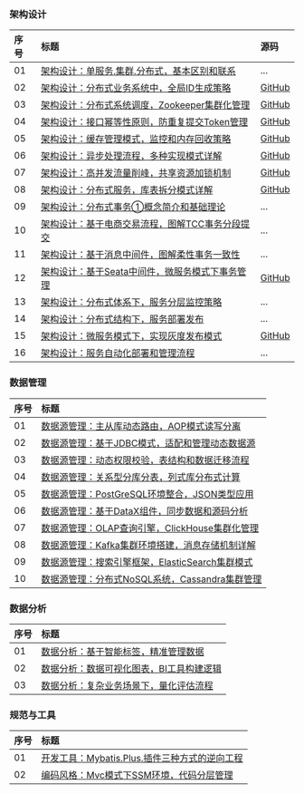 ### 架构设计

|序号| 标题| 源码 |
|:---|:---|:---|
|01 | [架构设计：单服务.集群.分布式，基本区别和联系](https://mp.weixin.qq.com/s/NGxI3rC-6mWMDnrClaOR3Q)|...|
|02 | [架构设计：分布式业务系统中，全局ID生成策略](https://mp.weixin.qq.com/s/1TKAwr99rKEHSxqXFixEhQ)|[GitHub](https://github.com/cicadasmile/data-manage-parent/tree/master/heap03-frame-design/case01-global-uuid)|
|03 | [架构设计：分布式系统调度，Zookeeper集群化管理](https://mp.weixin.qq.com/s/Yr4A95poVjlFsQ-Q0dF7hA)|[GitHub](https://github.com/cicadasmile/data-manage-parent/tree/master/heap03-frame-design/case02-zkper-cluster)|
|04 | [架构设计：接口幂等性原则，防重复提交Token管理](https://mp.weixin.qq.com/s/o9sxN6GwxdNYTKZvRexwjg)|[GitHub](https://github.com/cicadasmile/data-manage-parent/tree/master/heap03-frame-design/case03-idem-potent)|
|05 | [架构设计：缓存管理模式，监控和内存回收策略](https://mp.weixin.qq.com/s/jBu-OZ69DbXfmdIf5VC7kQ)|[GitHub](https://github.com/cicadasmile/data-manage-parent/tree/master/heap03-frame-design/case04-cache-redis)|
|06 | [架构设计：异步处理流程，多种实现模式详解](https://mp.weixin.qq.com/s/RQm1vPJak0rCGW8dll4oAA)|[GitHub](https://github.com/cicadasmile/data-manage-parent/tree/master/heap03-frame-design/case05-async-deal)|
|07 | [架构设计：高并发流量削峰，共享资源加锁机制](https://mp.weixin.qq.com/s/T13aak6us7ZF36qooQ-YPQ)|[GitHub](https://github.com/cicadasmile/data-manage-parent/tree/master/heap03-frame-design/case06-lock-strategy)|
|08 | [架构设计：分布式服务，库表拆分模式详解](https://mp.weixin.qq.com/s/EZCIgZ4EWvFKgKlCYej68g)|[GitHub](https://github.com/cicadasmile/data-manage-parent/tree/master/heap03-frame-design/case07-service-data)|
|09 | [架构设计：分布式事务①概念简介和基础理论](https://mp.weixin.qq.com/s/7ppTArAcu_i8ENa-tNo76A)|...|
|10 | [架构设计：基于电商交易流程，图解TCC事务分段提交](https://mp.weixin.qq.com/s/-vevjP5z2BMnrKn-8cYY7Q)|...|
|11 | [架构设计：基于消息中间件，图解柔性事务一致性](https://mp.weixin.qq.com/s/T6NVFeHxp1h2OXsjAyh9Eg)|...|
|12 | [架构设计：基于Seata中间件，微服务模式下事务管理](https://mp.weixin.qq.com/s/NoQaQUDQcdGIXbHwcJZPkw)|[GitHub](https://github.com/cicadasmile/spring-cloud-base/tree/master/cloud-node11-parent)|
|13 | [架构设计：分布式体系下，服务分层监控策略](https://mp.weixin.qq.com/s/A-5385joT9HY_iYOpufJSg)|...|
|14 | [架构设计：分布式结构下，服务部署发布](https://mp.weixin.qq.com/s/NUTzTeg2entXLSEgd2fYVQ)|...|
|15 | [架构设计：微服务模式下，实现灰度发布模式](https://mp.weixin.qq.com/s/0yrKkeEdRAZFxJLYJmYR3g)|[GitHub](https://github.com/cicadasmile/spring-cloud-base/tree/master/cloud-node12-parent)|
|16 | [架构设计：服务自动化部署和管理流程](https://mp.weixin.qq.com/s/kzcqGeZ8paRodFn7NZaf1w)|...|

### 数据管理

|序号| 标题|
|:---|:---|
|01 | [数据源管理：主从库动态路由，AOP模式读写分离](https://mp.weixin.qq.com/s/FlRwouBgqEJEDLqffo_z6A)|
|02 | [数据源管理：基于JDBC模式，适配和管理动态数据源](https://mp.weixin.qq.com/s/_mOvZp0-LMEvcBpLuI2p7w)|
|03 | [数据源管理：动态权限校验，表结构和数据迁移流程](https://mp.weixin.qq.com/s/Acrff9vopDj67jH17f9FUg)|
|04 | [数据源管理：关系型分库分表，列式库分布式计算](https://mp.weixin.qq.com/s/Ej39uHHgJIeyDmxDVJGvMQ)|
|05 | [数据源管理：PostGreSQL环境整合，JSON类型应用](https://mp.weixin.qq.com/s/GqFJCoWiEtgG-LXY3Cb54w)|
|06 | [数据源管理：基于DataX组件，同步数据和源码分析](https://mp.weixin.qq.com/s/FZz-0Q5d1ZLi4nLE2uIchQ)|
|07 | [数据源管理：OLAP查询引擎，ClickHouse集群化管理](https://mp.weixin.qq.com/s/8D9XfWlVUSusoPgsbRFuiw)|
|08 | [数据源管理：Kafka集群环境搭建，消息存储机制详解](https://mp.weixin.qq.com/s/ygVFjtpbk4cNdl3VI7DHpQ)|
|09 | [数据源管理：搜索引擎框架，ElasticSearch集群模式](https://mp.weixin.qq.com/s/Qgear9nCwXn8W98SHkXJZw)|
|10 | [数据源管理：分布式NoSQL系统，Cassandra集群管理](https://mp.weixin.qq.com/s/LffhFui3YfouUAxPL_rCsg)|

### 数据分析

|序号| 标题|
|:---|:---|
|01 | [数据分析：基于智能标签，精准管理数据](https://mp.weixin.qq.com/s/Tg_AirB-ewWym6MOhRkwjw)|
|02 | [数据分析：数据可视化图表，BI工具构建逻辑](https://mp.weixin.qq.com/s/W86TbvYD_i9h23ZSNeh1Ag)|
|03 | [数据分析：复杂业务场景下，量化评估流程](https://mp.weixin.qq.com/s/5FragJud2yh2LVE_ev-szA)|

### 规范与工具

|序号| 标题|
|:---|:---|
|01 | [开发工具：Mybatis.Plus.插件三种方式的逆向工程](https://mp.weixin.qq.com/s/IGcSMw3lmcOSTS-8a-AVGw)|
|02 | [编码风格：Mvc模式下SSM环境，代码分层管理](https://mp.weixin.qq.com/s/O4w4ojM-RFqikTW-N2nleQ)|
